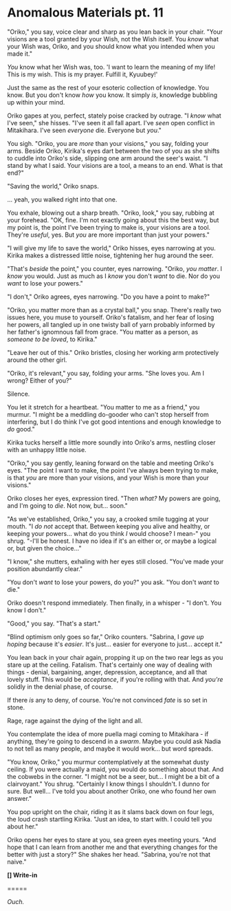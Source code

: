 # Anomalous Materials pt. 11

"Oriko," you say, voice clear and sharp as you lean back in your chair. "Your visions are a tool granted by your Wish, not the Wish itself. You *know* what your Wish was, Oriko, and you should know what you intended when you made it."

*You* know what her Wish was, too. 'I want to learn the meaning of my life! This is my wish. This is my prayer. Fulfill it, Kyuubey!'

Just the same as the rest of your esoteric collection of knowledge. You know. But you don't know *how* you know. It simply *is*, knowledge bubbling up within your mind.

Oriko gapes at you, perfect, stately poise cracked by outrage. "I *know* what I've seen," she hisses. "I've seen it all fall apart. I've *seen* open conflict in Mitakihara. I've seen *everyone* die. Everyone but *you*."

You sigh. "Oriko, you are *more* than your visions," you say, folding your arms. Beside Oriko, Kirika's eyes dart between the two of you as she shifts to cuddle into Oriko's side, slipping one arm around the seer's waist. "I stand by what I said. Your visions are a tool, a means to an end. What is that end?"

"Saving the world," Oriko snaps.

... yeah, you walked right into that one.

You exhale, blowing out a sharp breath. "Oriko, look," you say, rubbing at your forehead. "OK, fine. I'm not exactly going about this the best way, but my point is, the point I've been trying to make is, your visions are a tool. They're *useful*, yes. But *you* are more important than just your powers."

"I will give my life to save the world," Oriko hisses, eyes narrowing at you. Kirika makes a distressed little noise, tightening her hug around the seer.

"That's *beside* the point," you counter, eyes narrowing. "Oriko, *you matter*. I *know* you would. Just as much as I *know* you don't *want* to die. Nor do you *want* to lose your powers."

"I don't," Oriko agrees, eyes narrowing. "Do you have a point to make?"

"Oriko, you matter more than as a crystal ball," you snap. There's really two issues here, you muse to yourself. Oriko's fatalism, and her fear of losing her powers, all tangled up in one twisty ball of yarn probably informed by her father's ignomnous fall from grace. "You matter as a person, as *someone to be loved*, to Kirika."

"Leave her out of this." Oriko bristles, closing her working arm protectively around the other girl.

"Oriko, it's relevant," you say, folding your arms. "She loves you. Am I wrong? Either of you?"

Silence.

You let it stretch for a heartbeat. "You matter to me as a friend," you murmur. "I might be a meddling do-gooder who can't stop herself from interfering, but I do think I've got good intentions and enough knowledge to *do* good."

Kirika tucks herself a little more soundly into Oriko's arms, nestling closer with an unhappy little noise.

"Oriko," you say gently, leaning forward on the table and meeting Oriko's eyes. "The point I want to make, the point I've always been trying to make, is that *you* are more than your visions, and your Wish is more than your visions."

Oriko closes her eyes, expression tired. "Then *what?* My powers are going, and I'm going to *die*. Not now, but... soon."

"As we've established, Oriko," you say, a crooked smile tugging at your mouth. "I *do not* accept that. Between keeping you alive and healthy, or keeping your powers... what do you think *I* would choose? I mean-" you shrug. "-I'll be honest. I have no idea if it's an either or, or maybe a logical or, but given the choice..."

"I know," she mutters, exhaling with her eyes still closed. "You've made your position abundantly clear."

"You don't *want* to lose your powers, do you?" you ask. "You don't *want* to die."

Oriko doesn't respond immediately. Then finally, in a whisper - "I don't. You know I don't."

"Good," you say. "That's a start."

"Blind optimism only goes so far," Oriko counters. "Sabrina, I *gave up hoping* because it's *easier*. It's just... easier for everyone to just... accept it."

You lean back in your chair again, propping it up on the two rear legs as you stare up at the ceiling. Fatalism. That's certainly one way of dealing with things - denial, bargaining, anger, depression, acceptance, and all that lovely stuff. This would be *acceptance*, if you're rolling with that. And *you're* solidly in the denial phase, of course.

If there *is* any to deny, of course. You're not convinced *fate* is so set in stone.

Rage, rage against the dying of the light and all.

You contemplate the idea of more puella magi coming to Mitakihara - if anything, they're going to descend in a *swarm*. Maybe you could ask Nadia to not tell as many people, and maybe it would work... but word spreads.

"You know, Oriko," you murmur contemplatively at the somewhat dusty ceiling. If you were actually a maid, you would do something about that. And the cobwebs in the corner. "I might not be a seer, but... I might be a bit of a clairvoyant." You shrug. "Certainly I know things I shouldn't. I dunno for sure. But well... I've told you about another Oriko, one who found her own answer."

You pop upright on the chair, riding it as it slams back down on four legs, the loud crash startling Kirika. "Just an idea, to start with. I could tell you about her."

Oriko opens her eyes to stare at you, sea green eyes meeting yours. "And hope that I can learn from another me and that everything changes for the better with just a story?" She shakes her head. "Sabrina, you're not that naive."

**\[] Write-in**

\=====​

*Ouch.*
